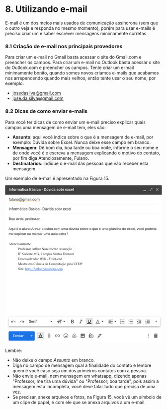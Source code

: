 # 8. Utilizando e-mail



E-mail é um dos meios mais usados de comunicação assíncrona (sem que o outro veja e responda no mesmo momento), porém para usar e-mails é preciso criar um e saber escrever mensagens minimamente corretas.

### 8.1 Criação de e-mail nos principais provedores

Para criar um e-mail no Gmail basta acessar o site do Gmail.com e preencher os campos. Para criar um e-mail no Outlook basta acessar o site do Outlook.com e preencher os campos. Tente criar um e-mail minimamente bonito, quando somos novos criamos e-mails que acabamos nos arrependendo quando mais velhos, então tente usar o seu nome, por exemplo:

* josedasilva@gmail.com
* jose.da.silva@gmail.com

### 8.2 Dicas de como enviar e-mails

Para você ter dicas de como enviar um e-mail preciso explicar quais campos uma mensagem de e-mail tem, eles são:

* **Assunto**: aqui você indica sobre o que é a mensagem de e-mail, por exemplo: Dúvida sobre Excel. Nunca deixe esse campo em branco.
* **Mensagem**: Dê bom dia, boa tarde ou boa noite, informe o seu nome e de onde você é e escreva a mensagem explicando o motivo do contato, por fim diga Atenciosamente, Fulano.
* **Destinatários**: indique o e-mail das pessoas que vão receber esta mensagem.

Um exemplo de e-mail é apresentado na Figura 15.

 

![Figura 15. Exemplo de e-mail.](.gitbook/assets/email-exemplo.png)

Lembre:

* Não deixe o campo _Assunto_ em branco.
* Diga no campo de mensagem qual a finalidade do contato e lembre quem é você caso seja um dos primeiros contatos com a pessoa.
* Não envie e-mail, nem mensagem em whatsapp, dizendo apenas "Professor, me tira uma dúvida" ou "Professor, boa tarde", pois assim a mensagem está incompleta, você deve falar tudo que precisa de uma vez.
* Se precisar, anexe arquivos e fotos, na Figura 15, você vê um símbolo de um clipe de papel, é com ele que se anexa arquivos a um e-mail.
